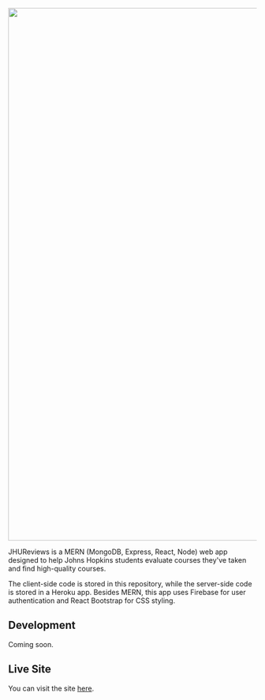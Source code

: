 <p align="center">
  <img href="https://jhureviews.com" src="https://i.ibb.co/LxxCnbZ/social-preview.png" data-canonical-src="https://i.ibb.co/1LkW1r5/promo.png" width="1080"/>
</p>

JHUReviews is a MERN (MongoDB, Express, React, Node) web app designed to help Johns Hopkins students evaluate courses they've taken and find high-quality courses. 

The client-side code is stored in this repository, while the server-side code is stored in a Heroku app. Besides MERN, this app uses Firebase for user authentication and React Bootstrap for CSS styling.

## Development
Coming soon.

## Live Site
You can visit the site [here](https://jhureviews.com/).
